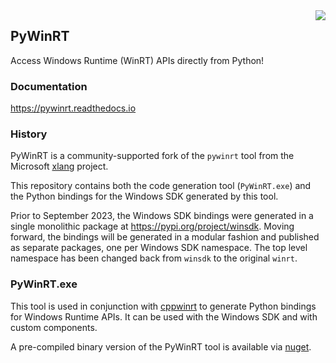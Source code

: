 <image src="PyWinRT/nuget/icon.png" align="right" />

## PyWinRT

Access Windows Runtime (WinRT) APIs directly from Python!

### Documentation

https://pywinrt.readthedocs.io

### History

PyWinRT is a community-supported fork of the `pywinrt` tool from the Microsoft
[xlang](https://github.com/microsoft/xlang/) project.

This repository contains both the code generation tool (`PyWinRT.exe`) and the
Python bindings for the Windows SDK generated by this tool.

Prior to September 2023, the Windows SDK bindings were generated in
a single monolithic package at https://pypi.org/project/winsdk. Moving forward,
the bindings will be generated in a modular fashion and published as separate
packages, one per Windows SDK namespace. The top level namespace has been
changed back from `winsdk` to the original `winrt`.

### PyWinRT.exe

This tool is used in conjunction with [cppwinrt](https://github.com/microsoft/cppwinrt)
to generate Python bindings for Windows Runtime APIs. It can be used with the
Windows SDK and with custom components.

A pre-compiled binary version of the PyWinRT tool is available via [nuget](https://www.nuget.org/packages/PyWinRT).
